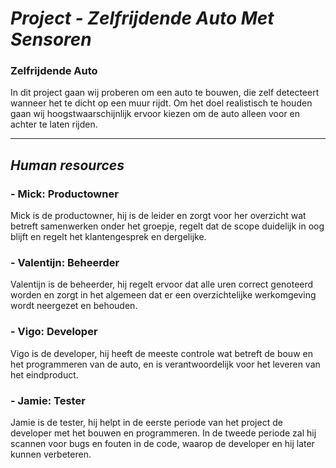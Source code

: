 # ***Project - Zelfrijdende Auto Met Sensoren***
### **Zelfrijdende Auto**
In dit project gaan wij proberen om een auto te bouwen, die zelf detecteert wanneer het te dicht op een muur rijdt. Om het doel realistisch te houden gaan wij hoogstwaarschijnlijk ervoor kiezen om de auto alleen voor en achter te laten rijden.
_______________________________________________________________________________________________________________________________________________________________________
## *Human resources*
### - Mick: Productowner
Mick is de productowner, hij is de leider en zorgt voor her overzicht wat betreft samenwerken onder het groepje, regelt dat de scope duidelijk in oog blijft en regelt het klantengesprek en dergelijke.
### - Valentijn: Beheerder
Valentijn is de beheerder, hij regelt ervoor dat alle uren correct genoteerd worden en zorgt in het algemeen dat er een overzichtelijke werkomgeving wordt neergezet en behouden.
### - Vigo: Developer
Vigo is de developer, hij heeft de meeste controle wat betreft de bouw en het programmeren van de auto, en is verantwoordelijk voor het leveren van het eindproduct.
### - Jamie: Tester
Jamie is de tester, hij helpt in de eerste periode van het project de developer met het bouwen en programmeren. In de tweede periode zal hij scannen voor bugs en fouten in de code, waarop de developer en hij later kunnen verbeteren.
